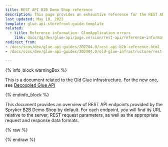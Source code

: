 ```yaml
---
title: REST API B2B Demo Shop reference
description: This page provides an exhaustive reference for the REST API endpoints present in the Spryker B2B demo Shop by default with the corresponding parameters and data formats.
last_updated: May 10, 2022
template: glue-api-storefront-guide-template
related:
  - title: Reference information- GlueApplication errors
    link: docs/dg/dev/glue-api/page.version/rest-api/reference-information-glueapplication-errors.html
redirect_from:
- /docs/scos/dev/glue-api-guides/202204.0/rest-api-b2b-reference.html
- /docs/scos/dev/glue-api-guides/202404.0/old-glue-infrastructure/rest-api-b2b-demo-shop-reference.html

---
```


<!-- 2020307.0 is the last version to support this doc. Don't move it to the next versions -->

{% info_block warningBox %}

This is a document related to the Old Glue infrastructure. For the new one, see [Decoupled Glue API](/docs/dg/dev/glue-api/{{page.version}}/decoupled-glue-api.html)

{% endinfo_block %}

This document provides an overview of REST API endpoints provided by the Spryker B2B Demo Shop by default. For each endpoint, you will find its URL relative to the server, REST request parameters, as well as the appropriate request and response data formats.

<div id="swagger-ui"></div>

{% raw %}
<link rel="stylesheet" type="text/css" href="https://cdnjs.cloudflare.com/ajax/libs/swagger-ui/3.22.1/swagger-ui.css" />
<script src="https://cdnjs.cloudflare.com/ajax/libs/swagger-ui/3.22.1/swagger-ui-standalone-preset.js"></script>
<script src="https://cdnjs.cloudflare.com/ajax/libs/swagger-ui/3.22.1/swagger-ui-bundle.js"></script>
<script>
const swaggerContainer = document.getElementById('swagger-ui');
if(swaggerContainer) {
    console.log('start'); const ui = SwaggerUIBundle({
        url: 'https://spryker.s3.eu-central-1.amazonaws.com/docs/scos/dev/glue-api-guides/202204.0/b2b_spryker_rest_api.schema.json',
        dom_id: '#swagger-ui', deepLinking: true, presets: [
            SwaggerUIBundle.presets.apis, SwaggerUIStandalonePreset
        ],
        enableCORS: false, layout: 'BaseLayout', supportedSubmitMethods: []
    });
    console.log(ui); window.ui = ui
}
</script>
{% endraw %}
